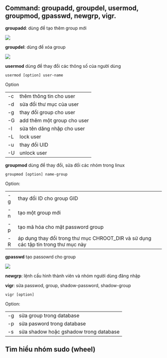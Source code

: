 ## Command: groupadd, groupdel, usermod, groupmod, gpasswd, newgrp, vigr.

**groupadd**: dùng để tạo thêm group mới

<img src="https://i.imgur.com/RPGCoci.png">

**groupdel**: dùng để xóa group

<img src="https://i.imgur.com/eqdM83T.png">

**usermod** dùng để thay đổi các thông số của người dùng

`usermod [option] user-name`

Option

|   |   |
|---|---|
|-c| thêm thông tin cho user|
|-d|sửa đổi thư mục của user|
|-g| thay đổi group cho user|
|-G| add thêm một group cho user|
|-l| sửa tên dăng nhập cho user|
|-L| lock user|
|-u| thay đổi UID|
|-U| unlock user|

**groupmod** dùng để thay đổi, sửa đổi các nhóm trong linux

`groupmod [option] name-group`

Option:

|   |   |
|---| ----|
|-g| thay đổi ID cho group GID|
|-n| tạo một group mới|
|-p| tạo mã hóa cho mật password group|
|-R|áp dụng thay đổi trong thư mục CHROOT_DIR và sử dụng các tập tin trong thư mục này|

**gpasswd** tạo passowrd cho group

<img src="https://i.imgur.com/P7XWQoY.png">

**newgrp**: lệnh cấu hình thành viên và nhóm người dùng đăng nhập

**vigr**: sửa passwod, group, shadow-password, shadow-group

`vigr [option]`

Option:

|   |   |
|----|----|
|-g| sửa group trong database|
|-p| sửa pasword trong database|
|-s|sửa shadow hoặc gshadow trong database|

## Tìm hiểu nhóm sudo (wheel)


